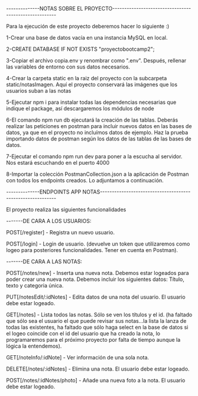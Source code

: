 --------------NOTAS SOBRE EL PROYECTO------------------------------------------------------

Para la ejecución de este proyecto deberemos hacer lo siguiente :)

1-Crear una base de datos vacía en una instancia MySQL en local.

2-CREATE DATABASE IF NOT EXISTS "proyectobootcamp2";

3-Copiar el archivo  copia.env y renombrar como ".env". Después, rellenar las variables de entorno con sus datos necesarios. 

4-Crear la carpeta static en la raiz del proyecto con la subcarpeta static/notasImagen. Aquí el proyecto conservará las imágenes que los usuarios suban a las notas

5-Ejecutar npm i para instalar todas las dependencias necesarias que indique el package, así descargaremos los módulos de node

6-El comando npm run db ejecutará la creación de las tablas. Deberás realizar las peticiones en postman para incluir nuevos datos en las bases de datos, ya que en el proyecto no incluímos datos de ejemplo. Haz la prueba importando datos de postman según los datos de las tablas de las bases de datos.

7-Ejecutar el comando npm run dev para poner a la escucha al servidor. Nos estará escuchando en el puerto 4000

8-Importar la colección PostmanCollection.json a la aplicación de Postman con todos los endpoints creados. Lo adjuntamos a continuación.

--------------ENDPOINTS APP NOTAS-----------------------------------------------------------

El proyecto realiza las siguientes funcionalidades

-------DE CARA A LOS USUARIOS:

POST[/register] - Registra un nuevo usuario.

POST[/login] - Login de usuario. (devuelve un token que utilizaremos como logeo para posteriores funcionalidades. Tener en cuenta en Postman).

-------DE CARA A LAS NOTAS:

POST[/notes/new] - Inserta una nueva nota. Debemos estar logeados para poder crear una nueva nota. Debemos incluir los siguientes datos: Título, texto y categoria única.

PUT[/notesEdit/:idNotes] - Edita datos de una nota del usuario. El usuario debe estar logeado.

GET[/notes] - Lista todos las notas. Sólo se ven los títulos y el id. (ha faltado que sólo sea el usuario el que puede revisar sus notas...la lista la lanza de todas las existentes, ha faltado que sólo haga select en la base de datos si el logeo coincide con el id del usuario que ha creado la nota, lo programaremos para el próximo proyecto por falta de tiempo aunque la lógica la entendemos).

GET[/noteInfo/:idNote] - Ver información de una sola nota.

DELETE[/notes/:idNotes] - Elimina una nota. El usuario debe estar logeado.

POST[/notes/:idNotes/photo] - Añade una nueva foto a la nota. El usuario debe estar logeado.
